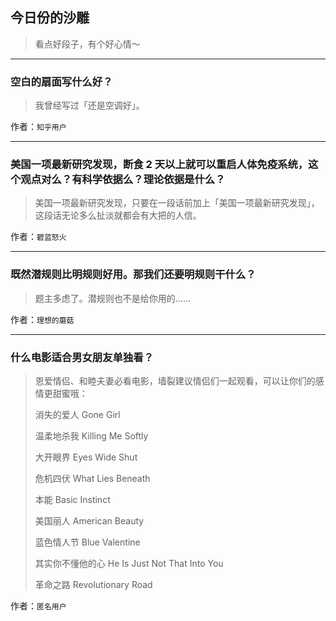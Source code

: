 ## 今日份的沙雕

> 看点好段子，有个好心情～


 
---

### 空白的扇面写什么好？

> 我曾经写过「还是空调好」。


作者：`知乎用户`

---

### 美国一项最新研究发现，断食 2 天以上就可以重启人体免疫系统，这个观点对么？有科学依据么？理论依据是什么？

> 美国一项最新研究发现，只要在一段话前加上「美国一项最新研究发现」，这段话无论多么扯淡就都会有大把的人信。


作者：`碧蓝怒火`

---

### 既然潜规则比明规则好用。那我们还要明规则干什么？

> 题主多虑了。潜规则也不是给你用的……


作者：`理想的蘑菇`

---

### 什么电影适合男女朋友单独看？

> 恩爱情侣、和睦夫妻必看电影，墙裂建议情侣们一起观看，可以让你们的感情更甜蜜哦：
> 
> 消失的爱人 Gone Girl
> 
> 温柔地杀我 Killing Me Softly
> 
> 大开眼界 Eyes Wide Shut
> 
> 危机四伏 What Lies Beneath
> 
> 本能 Basic Instinct
> 
> 美国丽人 American Beauty
> 
> 蓝色情人节 Blue Valentine
> 
> 其实你不懂他的心 He Is Just Not That Into You
> 
> 革命之路 Revolutionary Road


作者：`匿名用户`